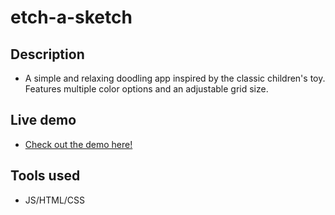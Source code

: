# etch-a-sketch

## Description
- A simple and relaxing doodling app inspired by the classic children's toy. Features multiple color options and an adjustable grid size.

## Live demo
- [Check out the demo here!](https://dinitrogen.github.io/etch-a-sketch/)

## Tools used
- JS/HTML/CSS
